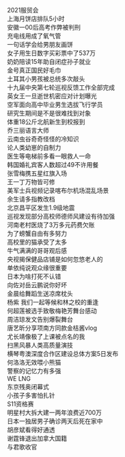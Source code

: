 2021服贸会  
上海月饼店排队5小时  
安徽一00后高考作弊被判刑  
充电线用成了氧气管  
一句话学会给男朋友画饼  
女子用生日数字买彩票中了537万  
奶奶陪读15年助自闭症孙子就业  
金号真正国民好毛巾  
土耳其小男孩被总统多次敲头  
十九届中央第七轮巡视反馈工作全部完成  
英女王一旦逝世机密应对计划曝光  
空军面向高中毕业男生选拔飞行学员  
研究生期间是不是很难找到对象  
体重18公斤北航新生到校报到  
乔三丽语言大师  
云南虫谷奇奇怪怪的冷知识  
论人类幼崽的自制力  
医生等电梯前多看一眼救人一命  
韩国婚礼宾客人数超过49不许用餐  
张雪梅携五星红旗入场  
王一丁万物皆可修  
美军士兵视频记录喀布尔机场混乱场景  
余生请多指教改档  
北京昌平区发生1.9级地震  
巡视发现部分高校师德师风建设有待加强  
河南老村医烧了3万多元药费欠账  
为了螃蟹自由有多努力  
高校里的猫承受了太多  
牛气满满的哥哥观后感  
央视揭保健品店铺是如何忽悠老人的  
单依纯说观众缘很重要  
日本为啥打死不认错  
向佐对岳云鹏说你好坏  
金晨给舞蹈生送凉席枕头  
杨紫 我们一起等候和林之校的重逢  
何超莲被选手致敬梅艳芳舞台感动  
周洁琼发文告别爆裂舞台  
唐艺昕分享项南方同款金桔酱vlog  
尤长靖像极了上课被点名的我  
扫黑风暴人类高质量演技  
横琴粤澳深度合作区建设总体方案5日发布  
何洛洛无效喂小熊猫  
警察的记忆力有多强  
WE LNG  
东京残奥闭幕式  
小孩子多害怕扎针  
S11资格赛  
明星村大拆大建一两年浪费近700万  
日本一独居男子确诊两天后死在家中  
胡彦斌看得好通透  
谢霆锋退出加拿大国籍  
与君歌收官  
